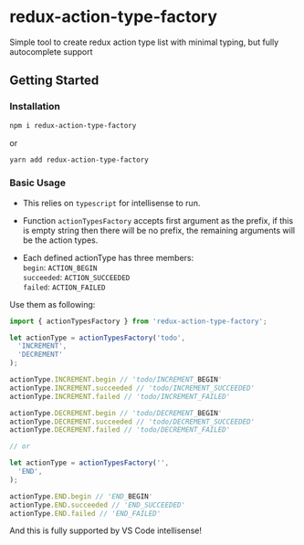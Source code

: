 # redux-action-type-factory
Simple tool to create redux action type list with minimal typing, but fully autocomplete support

## Getting Started

### Installation

```bash
npm i redux-action-type-factory
```
or
```bash
yarn add redux-action-type-factory
```

### Basic Usage
- This relies on `typescript` for intellisense to run.

- Function `actionTypesFactory` accepts first argument as the prefix, if this is empty string then there will be no prefix, the remaining arguments will be the action types.

- Each defined actionType has three members:<br />
`begin`: `ACTION_BEGIN` <br />
`succeeded`: `ACTION_SUCCEEDED` <br />
`failed`: `ACTION_FAILED` <br />

Use them as following:
```javascript
import { actionTypesFactory } from 'redux-action-type-factory';

let actionType = actionTypesFactory('todo',
  'INCREMENT',
  'DECREMENT'
);

actionType.INCREMENT.begin // 'todo/INCREMENT_BEGIN'
actionType.INCREMENT.succeeded // 'todo/INCREMENT_SUCCEEDED'
actionType.INCREMENT.failed // 'todo/INCREMENT_FAILED'

actionType.DECREMENT.begin // 'todo/DECREMENT_BEGIN'
actionType.DECREMENT.succeeded // 'todo/DECREMENT_SUCCEEDED'
actionType.DECREMENT.failed // 'todo/DECREMENT_FAILED'

// or

let actionType = actionTypesFactory('',
  'END',
);

actionType.END.begin // 'END_BEGIN'
actionType.END.succeeded // 'END_SUCCEEDED'
actionType.END.failed // 'END_FAILED'
```

And this is fully supported by VS Code intellisense!
